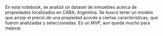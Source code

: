 En esta notebook, se analizó un dataset de inmuebles acerca de propiedades localizados en CABA, Argentina.
Se buscó tener un modelo que arroje el precio de una propiedad acorde a ciertas características, que fueron analizadas y seleccionadas.
Es un MVP, aun queda mucho para mejorar.
